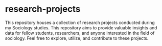 # research-projects
This repository houses a collection of research projects conducted during my Sociology studies. This repository aims to provide valuable insights and data for fellow students, researchers, and anyone interested in the field of sociology. Feel free to explore, utilize, and contribute to these projects.

